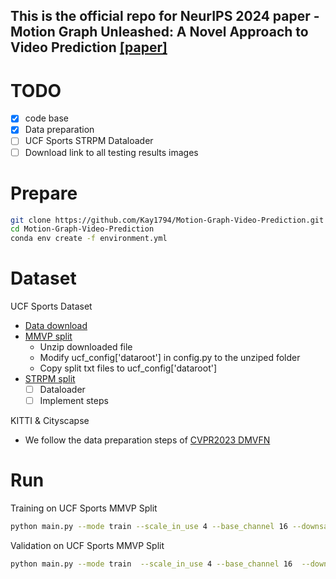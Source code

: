 ## This is the official repo for NeurIPS 2024 paper - Motion Graph Unleashed: A Novel Approach to Video Prediction [\[paper\]](https://arxiv.org/pdf/2410.22288)

# TODO
- [x] code base
- [x] Data preparation
- [ ] UCF Sports STRPM Dataloader 
- [ ] Download link to all testing results images
  
# Prepare
```bash
git clone https://github.com/Kay1794/Motion-Graph-Video-Prediction.git
cd Motion-Graph-Video-Prediction
conda env create -f environment.yml
```
# Dataset
UCF Sports Dataset 
+ [Data download](https://www.crcv.ucf.edu/data/ucf_sports_actions.zip)
+ [MMVP split](./dataset/ucf_mmvp_split)
  - Unzip downloaded file
  - Modify ucf_config\['dataroot'\] in config.py to the unziped folder
  - Copy split txt files to ucf_config\['dataroot'\]
+ [STRPM split](./dataset/ucf_strpm_split)
  - [ ] Dataloader
  - [ ] Implement steps

KITTI & Cityscapse
+ We follow the data preparation steps of [CVPR2023 DMVFN](https://github.com/hzwer/CVPR2023-DMVFN)

# Run
Training on UCF Sports MMVP Split
```bash
python main.py --mode train --scale_in_use 4 --base_channel 16 --downsample_scale 2 2 2 --exp baseline --cos_restart --rot_aug --flip_aug --loss_list recon --edge_normalize --pred_att_iter_num 3 --tendency_len 16 --edge_list backward forward spatial --t_period 300 --nepoch 300 --eval_list psnr ssim lpips --logpath ./results/ --shuffle_scale 2 --pos_len 4 --loss_list recon --top_k 0.01 --batch 16 --dataset ucf_4to1 --energy_save_mode --log
```
Validation on UCF Sports MMVP Split
```bash
python main.py --mode train  --scale_in_use 4 --base_channel 16  --downsample_scale 2 2 2 --exp baseline --cos_restart --rot_aug --flip_aug --loss_list recon --edge_normalize --pred_att_iter_num 3 --tendency_len 16 --edge_list backward forward spatial  --t_period 300 --nepoch 300 --eval_list psnr ssim lpips --logpath /mnt/team/t-yiqizhong/projects/video_prediction/results/ --shuffle_scale 2 --pos_len 4 --loss_list recon --top_k 0.01 --batch 16 --dataset ucf_4to1 --resume ./pretrained_model/ucf_mmvp_split.pth --mode val
```
